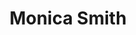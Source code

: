 ---
title: "Monica Smith"
presenter_id: monica_smith
layout: member_all_publications
permalink: /member_full_publications/:presenter_id/
---